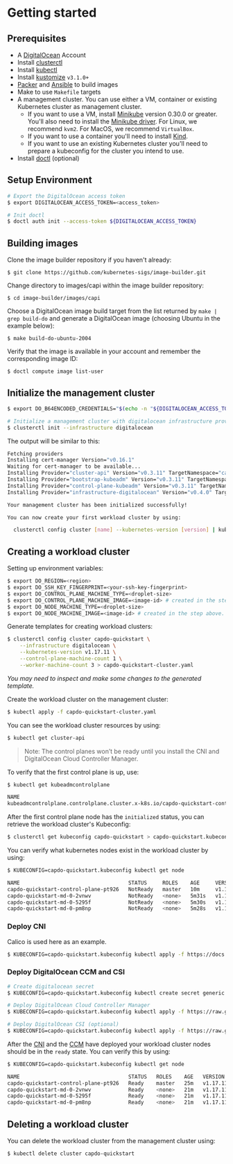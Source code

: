 # Getting started

## Prerequisites

- A [DigitalOcean][DigitalOcean] Account
- Install [clusterctl][clusterctl]
- Install [kubectl][kubectl]
- Install [kustomize][kustomize] `v3.1.0+`
- [Packer][Packer] and [Ansible][Ansible] to build images
- Make to use `Makefile` targets
- A management cluster. You can use either a VM, container or existing Kubernetes cluster as management cluster.
   - If you want to use a VM, install [Minikube][Minikube] version 0.30.0 or greater. You'll also need to install the [Minikube driver][Minikube Driver]. For Linux, we recommend `kvm2`. For MacOS, we recommend `VirtualBox`.
   - If you want to use a container you'll need to install [Kind][kind].
   - If you want to use an existing Kubernetes cluster you'll need to prepare a kubeconfig for the cluster you intend to use.
- Install [doctl][doctl] (optional)

## Setup Environment

```bash
# Export the DigitalOcean access token
$ export DIGITALOCEAN_ACCESS_TOKEN=<access_token>

# Init doctl
$ doctl auth init --access-token ${DIGITALOCEAN_ACCESS_TOKEN}
```

## Building images

Clone the image builder repository if you haven't already:

    $ git clone https://github.com/kubernetes-sigs/image-builder.git

Change directory to images/capi within the image builder repository:

    $ cd image-builder/images/capi

Choose a DigitalOcean image build target from the list returned by `make | grep build-do` and generate a DigitalOcean image (choosing Ubuntu in the example below):

    $ make build-do-ubuntu-2004

Verify that the image is available in your account and remember the corresponding image ID:

    $ doctl compute image list-user


## Initialize the management cluster

```bash
$ export DO_B64ENCODED_CREDENTIALS="$(echo -n "${DIGITALOCEAN_ACCESS_TOKEN}" | base64 | tr -d '\n')"

# Initialize a management cluster with digitalocean infrastructure provider.
$ clusterctl init --infrastructure digitalocean
```

The output will be similar to this:

```bash
Fetching providers
Installing cert-manager Version="v0.16.1"
Waiting for cert-manager to be available...
Installing Provider="cluster-api" Version="v0.3.11" TargetNamespace="capi-system"
Installing Provider="bootstrap-kubeadm" Version="v0.3.11" TargetNamespace="capi-kubeadm-bootstrap-system"
Installing Provider="control-plane-kubeadm" Version="v0.3.11" TargetNamespace="capi-kubeadm-control-plane-system"
Installing Provider="infrastructure-digitalocean" Version="v0.4.0" TargetNamespace="capdo-system"

Your management cluster has been initialized successfully!

You can now create your first workload cluster by using:

  clusterctl config cluster [name] --kubernetes-version [version] | kubectl apply -f -

```

## Creating a workload cluster

Setting up environment variables:

```bash
$ export DO_REGION=<region>
$ export DO_SSH_KEY_FINGERPRINT=<your-ssh-key-fingerprint>
$ export DO_CONTROL_PLANE_MACHINE_TYPE=<droplet-size>
$ export DO_CONTROL_PLANE_MACHINE_IMAGE=<image-id> # created in the step above.
$ export DO_NODE_MACHINE_TYPE=<droplet-size>
$ export DO_NODE_MACHINE_IMAGE=<image-id> # created in the step above.
```

Generate templates for creating workload clusters:

```bash
$ clusterctl config cluster capdo-quickstart \
    --infrastructure digitalocean \
    --kubernetes-version v1.17.11 \
    --control-plane-machine-count 1 \
    --worker-machine-count 3 > capdo-quickstart-cluster.yaml
```

*You may need to inspect and make some changes to the generated template.*

Create the workload cluster on the management cluster:

```bash
$ kubectl apply -f capdo-quickstart-cluster.yaml
```

You can see the workload cluster resources by using:

```bash
$ kubectl get cluster-api
```

> Note: The control planes won’t be ready until you install the CNI and DigitalOcean Cloud Controller Manager.

To verify that the first control plane is up, use:

```bash
$ kubectl get kubeadmcontrolplane

NAME                                                                               INITIALIZED   API SERVER AVAILABLE   VERSION    REPLICAS   READY   UPDATED   UNAVAILABLE
kubeadmcontrolplane.controlplane.cluster.x-k8s.io/capdo-quickstart-control-plane   true                                 v1.17.11   1                  1         1
```

After the first control plane node has the `initialized` status, you can retrieve the workload cluster's Kubeconfig:

```bash
$ clusterctl get kubeconfig capdo-quickstart > capdo-quickstart.kubeconfig
```

You can verify what kubernetes nodes exist in the workload cluster by using:

```bash
$ KUBECONFIG=capdo-quickstart.kubeconfig kubectl get node

NAME                                   STATUS     ROLES    AGE     VERSION
capdo-quickstart-control-plane-pt926   NotReady   master   10m     v1.17.11
capdo-quickstart-md-0-2vnwv            NotReady   <none>   5m31s   v1.17.11
capdo-quickstart-md-0-5295f            NotReady   <none>   5m30s   v1.17.11
capdo-quickstart-md-0-pm8np            NotReady   <none>   5m28s   v1.17.11
```

### Deploy CNI

Calico is used here as an example.

```bash
$ KUBECONFIG=capdo-quickstart.kubeconfig kubectl apply -f https://docs.projectcalico.org/manifests/calico.yaml
```

### Deploy DigitalOcean CCM and CSI

```bash
# Create digitalocean secret
$ KUBECONFIG=capdo-quickstart.kubeconfig kubectl create secret generic digitalocean --namespace kube-system --from-literal access-token=$DIGITALOCEAN_ACCESS_TOKEN

# Deploy DigitalOcean Cloud Controller Manager
$ KUBECONFIG=capdo-quickstart.kubeconfig kubectl apply -f https://raw.githubusercontent.com/digitalocean/digitalocean-cloud-controller-manager/master/releases/v0.1.27.yml

# Deploy DigitalOcean CSI (optional)
$ KUBECONFIG=capdo-quickstart.kubeconfig kubectl apply -f https://raw.githubusercontent.com/digitalocean/csi-digitalocean/master/deploy/kubernetes/releases/csi-digitalocean-v1.3.0.yaml
```

After the [CNI](https://github.com/containernetworking/cni) and the [CCM](https://github.com/digitalocean/digitalocean-cloud-controller-manager) have deployed your workload cluster nodes should be in the `ready` state. You can verify this by using:

```bash
$ KUBECONFIG=capdo-quickstart.kubeconfig kubectl get node

NAME                                   STATUS   ROLES    AGE   VERSION
capdo-quickstart-control-plane-pt926   Ready    master   25m   v1.17.11
capdo-quickstart-md-0-2vnwv            Ready    <none>   21m   v1.17.11
capdo-quickstart-md-0-5295f            Ready    <none>   21m   v1.17.11
capdo-quickstart-md-0-pm8np            Ready    <none>   21m   v1.17.11
```

## Deleting a workload cluster

You can delete the workload cluster from the management cluster using:

```bash
$ kubectl delete cluster capdo-quickstart
```

<!-- References -->
[kubectl]: https://kubernetes.io/docs/tasks/tools/install-kubectl/
[kustomize]: https://github.com/kubernetes-sigs/kustomize/releases
[kind]: https://github.com/kubernetes-sigs/kind#installation-and-usage
[doctl]: https://github.com/digitalocean/doctl#installing-doctl
[Minikube]: https://kubernetes.io/docs/tasks/tools/install-minikube/
[Minikube Driver]: https://minikube.sigs.k8s.io/docs/drivers
[Packer]: https://www.packer.io/intro/getting-started/install.html
[Ansible]: https://docs.ansible.com/ansible/latest/installation_guide/intro_installation.html
[DigitalOcean]: https://cloud.digitalocean.com/
[clusterctl]: https://github.com/kubernetes-sigs/cluster-api/releases
[CNI]: https://github.com/containernetworking/cni
[CCM]: https://github.com/digitalocean/digitalocean-cloud-controller-manager
